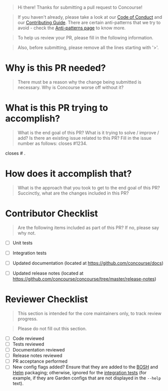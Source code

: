 > Hi there! Thanks for submitting a pull request to Concourse!

> If you haven't already, please take a look at our [Code of Conduct] and our
> [Contributing Guide]. There are certain anti-patterns that we try to avoid -
> check the [Anti-patterns page] to know more.

> To help us review your PR, please fill in the following information.

> Also, before submitting, please remove all the lines starting with '>'.


[Code of Conduct]: https://github.com/concourse/concourse/blob/master/CODE_OF_CONDUCT.md
[Contributing Guide]: https://github.com/concourse/concourse/blob/master/CONTRIBUTING.md
[Anti-patterns page]: https://github.com/concourse/concourse/wiki/Anti-Patterns


# Why is this PR needed?

> There must be a reason why the change being submitted is necessary.
> Why is Concourse worse off without it?



# What is this PR trying to accomplish?

> What is the end goal of this PR?
> What is it trying to solve / improve / add?
> Is there an existing issue related to this PR? Fill in the issue number as follows: closes #1234.

closes # .


# How does it accomplish that?

> What is the approach that you took to get to the end goal of this PR?
> Succinctly, what are the changes included in this PR?



# Contributor Checklist

> Are the following items included as part of this PR? If no, please say why not.

- [ ] Unit tests
- [ ] Integration tests
- [ ] Updated documentation (located at https://github.com/concourse/docs)
- [ ] Updated release notes (located at https://github.com/concourse/concourse/tree/master/release-notes)


# Reviewer Checklist

> This section is intended for the core maintainers only, to track review progress.

> Please do not fill out this section.

- [ ] Code reviewed
- [ ] Tests reviewed
- [ ] Documentation reviewed
- [ ] Release notes reviewed
- [ ] PR acceptance performed
- [ ] New config flags added? Ensure that they are added to the [BOSH](https://github.com/concourse/concourse-bosh-release) 
      and [Helm](https://github.com/concourse/helm) packaging; otherwise, ignored for the [integration tests](https://github.com/concourse/ci/tree/master/tasks/scripts/check-distribution-env) (for example, if they are Garden configs that are not displayed in the `--help` text). 
